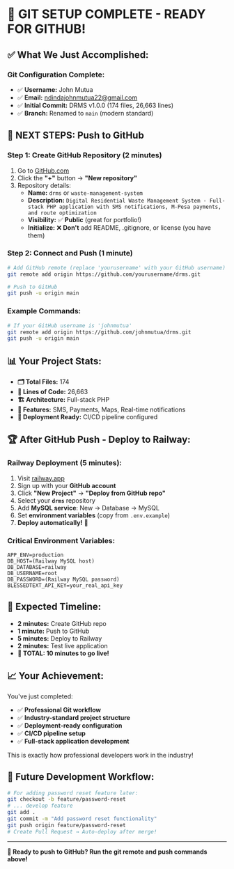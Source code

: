 # 🎉 GIT SETUP COMPLETE - READY FOR GITHUB!

## ✅ **What We Just Accomplished:**

### **Git Configuration Complete:**

- ✅ **Username:** John Mutua
- ✅ **Email:** ndindajohnmutua22@gmail.com
- ✅ **Initial Commit:** DRMS v1.0.0 (174 files, 26,663 lines)
- ✅ **Branch:** Renamed to `main` (modern standard)

## 🚀 **NEXT STEPS: Push to GitHub**

### **Step 1: Create GitHub Repository (2 minutes)**

1. Go to [GitHub.com](https://github.com)
2. Click the **"+"** button → **"New repository"**
3. Repository details:
   - **Name:** `drms` or `waste-management-system`
   - **Description:** `Digital Residential Waste Management System - Full-stack PHP application with SMS notifications, M-Pesa payments, and route optimization`
   - **Visibility:** ✅ **Public** (great for portfolio!)
   - **Initialize:** ❌ **Don't** add README, .gitignore, or license (you have them)

### **Step 2: Connect and Push (1 minute)**

```bash
# Add GitHub remote (replace 'yourusername' with your GitHub username)
git remote add origin https://github.com/yourusername/drms.git

# Push to GitHub
git push -u origin main
```

### **Example Commands:**

```bash
# If your GitHub username is 'johnmutua'
git remote add origin https://github.com/johnmutua/drms.git
git push -u origin main
```

## 📊 **Your Project Stats:**

- **🗂️ Total Files:** 174
- **📝 Lines of Code:** 26,663
- **🏗️ Architecture:** Full-stack PHP
- **📱 Features:** SMS, Payments, Maps, Real-time notifications
- **🔧 Deployment Ready:** CI/CD pipeline configured

## 🏆 **After GitHub Push - Deploy to Railway:**

### **Railway Deployment (5 minutes):**

1. Visit [railway.app](https://railway.app)
2. Sign up with your **GitHub account**
3. Click **"New Project"** → **"Deploy from GitHub repo"**
4. Select your **`drms`** repository
5. Add **MySQL service**: New → Database → MySQL
6. Set **environment variables** (copy from `.env.example`)
7. **Deploy automatically!** 🚀

### **Critical Environment Variables:**

```
APP_ENV=production
DB_HOST=(Railway MySQL host)
DB_DATABASE=railway
DB_USERNAME=root
DB_PASSWORD=(Railway MySQL password)
BLESSEDTEXT_API_KEY=your_real_api_key
```

## 🎯 **Expected Timeline:**

- **2 minutes:** Create GitHub repo
- **1 minute:** Push to GitHub
- **5 minutes:** Deploy to Railway
- **2 minutes:** Test live application
- **🎉 TOTAL: 10 minutes to go live!**

## 📈 **Your Achievement:**

You've just completed:

- ✅ **Professional Git workflow**
- ✅ **Industry-standard project structure**
- ✅ **Deployment-ready configuration**
- ✅ **CI/CD pipeline setup**
- ✅ **Full-stack application development**

This is exactly how professional developers work in the industry!

## 🔄 **Future Development Workflow:**

```bash
# For adding password reset feature later:
git checkout -b feature/password-reset
# ... develop feature
git add .
git commit -m "Add password reset functionality"
git push origin feature/password-reset
# Create Pull Request → Auto-deploy after merge!
```

---

**🚀 Ready to push to GitHub? Run the git remote and push commands above!**
